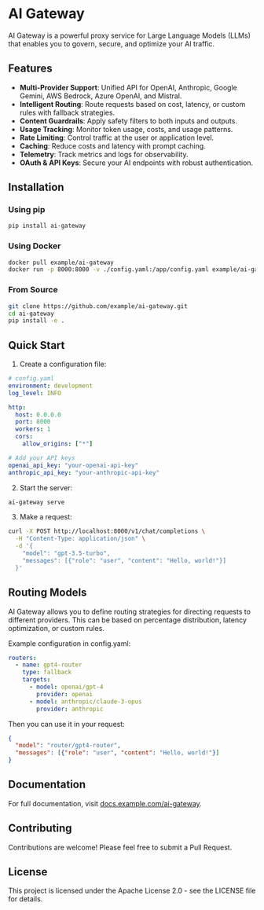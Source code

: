 # AI Gateway

AI Gateway is a powerful proxy service for Large Language Models (LLMs) that enables you to govern, secure, and optimize your AI traffic.

## Features

- **Multi-Provider Support**: Unified API for OpenAI, Anthropic, Google Gemini, AWS Bedrock, Azure OpenAI, and Mistral.
- **Intelligent Routing**: Route requests based on cost, latency, or custom rules with fallback strategies.
- **Content Guardrails**: Apply safety filters to both inputs and outputs.
- **Usage Tracking**: Monitor token usage, costs, and usage patterns.
- **Rate Limiting**: Control traffic at the user or application level.
- **Caching**: Reduce costs and latency with prompt caching.
- **Telemetry**: Track metrics and logs for observability.
- **OAuth & API Keys**: Secure your AI endpoints with robust authentication.

## Installation

### Using pip

```bash
pip install ai-gateway
```

### Using Docker

```bash
docker pull example/ai-gateway
docker run -p 8000:8000 -v ./config.yaml:/app/config.yaml example/ai-gateway
```

### From Source

```bash
git clone https://github.com/example/ai-gateway.git
cd ai-gateway
pip install -e .
```

## Quick Start

1. Create a configuration file:

```yaml
# config.yaml
environment: development
log_level: INFO

http:
  host: 0.0.0.0
  port: 8000
  workers: 1
  cors:
    allow_origins: ["*"]

# Add your API keys
openai_api_key: "your-openai-api-key"
anthropic_api_key: "your-anthropic-api-key"
```

2. Start the server:

```bash
ai-gateway serve
```

3. Make a request:

```bash
curl -X POST http://localhost:8000/v1/chat/completions \
  -H "Content-Type: application/json" \
  -d '{
    "model": "gpt-3.5-turbo",
    "messages": [{"role": "user", "content": "Hello, world!"}]
  }'
```

## Routing Models

AI Gateway allows you to define routing strategies for directing requests to different providers. This can be based on percentage distribution, latency optimization, or custom rules.

Example configuration in config.yaml:

```yaml
routers:
  - name: gpt4-router
    type: fallback
    targets:
      - model: openai/gpt-4
        provider: openai
      - model: anthropic/claude-3-opus
        provider: anthropic
```

Then you can use it in your request:

```json
{
  "model": "router/gpt4-router",
  "messages": [{"role": "user", "content": "Hello, world!"}]
}
```

## Documentation

For full documentation, visit [docs.example.com/ai-gateway](https://docs.example.com/ai-gateway).

## Contributing

Contributions are welcome! Please feel free to submit a Pull Request.

## License

This project is licensed under the Apache License 2.0 - see the LICENSE file for details.